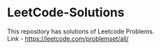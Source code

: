 # LeetCode-Solutions
This repository has solutions of Leetcode Problems. <br>
Link - https://leetcode.com/problemset/all/
